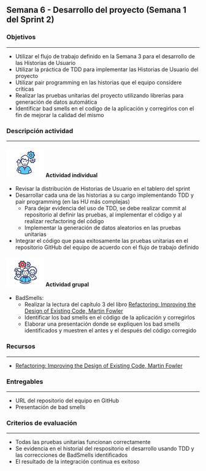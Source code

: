 
## Semana 6 - Desarrollo del proyecto (Semana 1 del Sprint 2)

### Objetivos

---
* Utilizar el flujo de trabajo definido en la Semana 3 para el desarrollo de las Historias de Usuario
* Utilizar la práctica de TDD para implementar las Historias de Usuario del proyecto
* Utilizar pair programming en las historias que el equipo considere críticas
* Realizar las pruebas unitarias del proyecto utilizando librerías para generación de datos automática
* Identificar bad smells en el codigo de la aplicación y corregirlos con el fin de mejorar la calidad del mismo


### Descripción actividad

---
#### ![](./../../assets/images/individuo.png) Actividad individual

* Revisar la distribución de Historias de Usuario en el tablero del sprint
* Desarrollar cada una de las historias a su cargo implementando TDD y pair programming (en las HU más complejas)
  * Para dejar evidencia del uso de TDD, se debe realizar commit al repositorio al definir las pruebas, al implementar el código y al realizar recfactoring del código 
  * Implementar la generación de datos aleatorios en las pruebas unitarias
* Integrar el código que pasa exitosamente las pruebas unitarias en el repositorio GitHub del equipo de acuerdo con el flujo de trabajo definido

#### ![](./../../assets/images/grupo.png) Actividad grupal

* BadSmells:
  * Realizar la lectura del capítulo 3 del libro [Refactoring: Improving the Design of Existing Code, Martin Fowler](https://moodleinstitucional.uniandes.edu.co/pluginfile.php/45336/mod_label/intro/RefactoringCapitulo1-3.pdf)
  * Identificar los bad smells en el código de la aplicación y corregirlos
  * Elaborar una presentación donde se expliquen los bad smells identificados y muestren el antes y el después del código corregido


### Recursos

---
* [Refactoring: Improving the Design of Existing Code, Martin Fowler](https://moodleinstitucional.uniandes.edu.co/pluginfile.php/45336/mod_label/intro/RefactoringCapitulo1-3.pdf)


### Entregables

---
* URL del repositorio del equipo en GitHub
* Presentación de bad smells

### Criterios de evaluación

---
* Todas las pruebas unitarias funcionan correctamente
* Se evidencia en el historial del respositorio el desarrollo usando TDD y las correcciones de BadSmells identificados
* El resultado de la integración continua es exitoso
